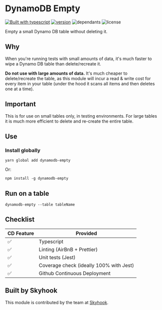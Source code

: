 # DynamoDB Empty

[![Built with
typescript](https://badgen.net/badge/icon/typescript?icon=typescript&label)](https://www.typescriptlang.org/)
[![version](https://badgen.net/npm/v/dynamodb-empty)](https://www.npmjs.com/package/dynamodb-empty)
![dependants](https://badgen.net/npm/dependents/dynamodb-empty) ![license](https://badgen.net/npm/license/dynamodb-empty)

Empty a small Dynamo DB table without deleting it.

## Why

When you're running tests with small amounts of data, it's much faster to wipe a Dynamo DB table than delete/recreate it.

**Do not use with large amounts of data.** It's much cheaper to delete/recreate the table, as this module will incur a
read & write cost for every item in your table (under the hood it scans all items and then deletes one at a time).

## Important

This is for use on small tables only, in testing environments. For large tables it is much more efficient to delete and
re-create the entire table.

## Use

### Install globally

```shell
yarn global add dynamodb-empty
```

Or:

```shell
npm install -g dynamodb-empty
```

## Run on a table

```shell
dynamodb-empty --table tableName
```

## Checklist

| CD Feature | Provided                                |
| ---------- | --------------------------------------- |
| ✅         | Typescript                              |
| ✅         | Linting (AirBnB + Prettier)             |
| ✅         | Unit tests (Jest)                       |
| ✅         | Coverage check (ideally 100% with Jest) |
| ✅         | Github Continuous Deployment            |

## Built by Skyhook

This module is contributed by the team at [Skyhook](https://www.skyhookadventure.com/).
